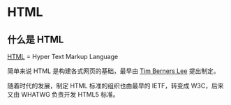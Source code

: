 # HTML

## 什么是 HTML

[HTML](https://zh.wikipedia.org/wiki/HTML) = Hyper Text Markup Language

简单来说 HTML 是构建各式网页的基础，最早由 [Tim Berners Lee](https://en.wikipedia.org/wiki/Tim_Berners-Lee) 提出制定。

随着时代的发展，制定 HTML 标准的组织也由最早的 IETF，转变成 W3C，后来又由 WHATWG 负责开发 HTML5 标准。
